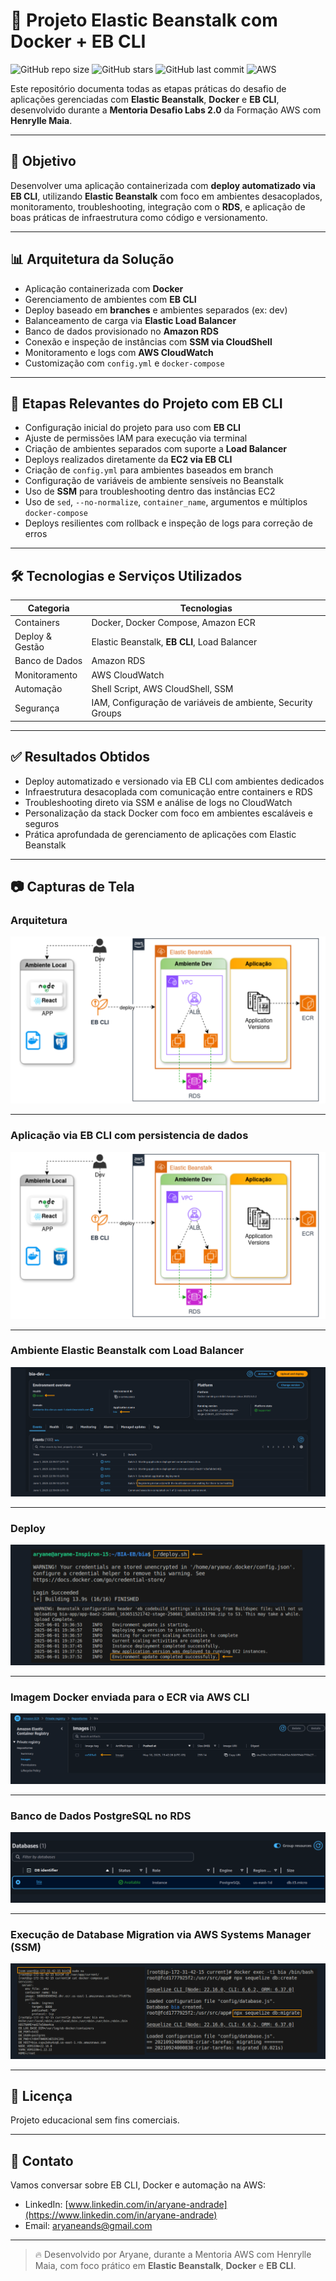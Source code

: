 # 🚀 Projeto Elastic Beanstalk com Docker + EB CLI

![GitHub repo size](https://img.shields.io/github/repo-size/aryaneandrade/aws-elastic-beanstalk-ebcli-project)
![GitHub stars](https://img.shields.io/github/stars/aryaneandrade/aws-elastic-beanstalk-ebcli-project?style=social)
![GitHub last commit](https://img.shields.io/github/last-commit/aryaneandrade/aws-elastic-beanstalk-ebcli-project)
![AWS](https://img.shields.io/badge/built%20with-AWS-orange?logo=amazonaws&logoColor=white)

Este repositório documenta todas as etapas práticas do desafio de aplicações gerenciadas com **Elastic Beanstalk**, **Docker** e **EB CLI**, desenvolvido durante a **Mentoria Desafio Labs 2.0** da Formação AWS com **Henrylle Maia**.

---

## 🧠 Objetivo

Desenvolver uma aplicação containerizada com **deploy automatizado via EB CLI**, utilizando **Elastic Beanstalk** com foco em ambientes desacoplados, monitoramento, troubleshooting, integração com o **RDS**, e aplicação de boas práticas de infraestrutura como código e versionamento.

---

## 📊 Arquitetura da Solução

- Aplicação containerizada com **Docker**
- Gerenciamento de ambientes com **EB CLI**
- Deploy baseado em **branches** e ambientes separados (ex: dev)
- Balanceamento de carga via **Elastic Load Balancer**
- Banco de dados provisionado no **Amazon RDS**
- Conexão e inspeção de instâncias com **SSM via CloudShell**
- Monitoramento e logs com **AWS CloudWatch**
- Customização com `config.yml` e `docker-compose`

---

## 📌 Etapas Relevantes do Projeto com EB CLI

- Configuração inicial do projeto para uso com **EB CLI**
- Ajuste de permissões IAM para execução via terminal
- Criação de ambientes separados com suporte a **Load Balancer**
- Deploys realizados diretamente da **EC2 via EB CLI**
- Criação de `config.yml` para ambientes baseados em branch
- Configuração de variáveis de ambiente sensíveis no Beanstalk
- Uso de **SSM** para troubleshooting dentro das instâncias EC2
- Uso de `sed`, `--no-normalize`, `container_name`, argumentos e múltiplos `docker-compose`
- Deploys resilientes com rollback e inspeção de logs para correção de erros

---

## 🛠️ Tecnologias e Serviços Utilizados

| Categoria       | Tecnologias                                                                  |
|----------------|-------------------------------------------------------------------------------|
| Containers      | Docker, Docker Compose, Amazon ECR                                           |
| Deploy & Gestão | Elastic Beanstalk, **EB CLI**, Load Balancer                                 |
| Banco de Dados  | Amazon RDS                                                                   |
| Monitoramento   | AWS CloudWatch                                                               |
| Automação       | Shell Script, AWS CloudShell, SSM                                            |
| Segurança       | IAM, Configuração de variáveis de ambiente, Security Groups                  |

---

## ✅ Resultados Obtidos

- Deploy automatizado e versionado via EB CLI com ambientes dedicados
- Infraestrutura desacoplada com comunicação entre containers e RDS
- Troubleshooting direto via SSM e análise de logs no CloudWatch
- Personalização da stack Docker com foco em ambientes escaláveis e seguros
- Prática aprofundada de gerenciamento de aplicações com Elastic Beanstalk

---

## 📷 Capturas de Tela

###  Arquitetura

![Arquitetura](assets/arquitetura.png)

---


### Aplicação via EB CLI com persistencia de dados 

![Arquitetura](assets/arquitetura.png)

---

### Ambiente Elastic Beanstalk com Load Balancer

![Ambiente](assets/ambiente-eb.png)

---

### Deploy

![Aplicação](assets/deploy.png)

---

### Imagem Docker enviada para o ECR via AWS CLI

![ECR](assets/ecr.png)

---

### Banco de Dados PostgreSQL no RDS 

![BANCO](assets/database.png)

---

### Execução de Database Migration via AWS Systems Manager (SSM) 

![BANCO](assets/migrate.png)

---

## 📄 Licença

Projeto educacional sem fins comerciais.

---

## 💬 Contato

Vamos conversar sobre EB CLI, Docker e automação na AWS:

- LinkedIn: [www.linkedin.com/in/aryane-andrade](https://www.linkedin.com/in/aryane-andrade)  
- Email: aryaneands@gmail.com  

---

> 🔥 Desenvolvido por Aryane, durante a Mentoria AWS com Henrylle Maia, com foco prático em **Elastic Beanstalk**, **Docker** e **EB CLI**.
